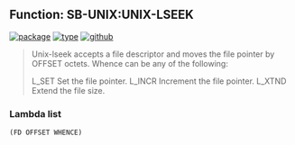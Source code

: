 ## Function: SB-UNIX:UNIX-LSEEK
[![package](https://img.shields.io/badge/Package-SB--UNIX-5f9ea0.svg?style=social&colorA=999999)](../) [![type](https://img.shields.io/badge/Type-Function-5f9ea0.svg?style=social&colorA=999999)](../#function) [![github](https://img.shields.io/badge/GitHub-View_the_source-5f9ea0.svg?style=social&colorA=999999&logo=github)](https://github.com/sbcl/sbcl/blob/master/src/code/unix.lisp/) 

> Unix-lseek accepts a file descriptor and moves the file pointer by
> OFFSET octets.  Whence can be any of the following:
> 
> L_SET        Set the file pointer.
> L_INCR       Increment the file pointer.
> L_XTND       Extend the file size.
> 

### Lambda list
```
(FD OFFSET WHENCE)
```
